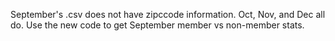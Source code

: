 September's .csv does not have zipccode information. Oct, Nov, and Dec all do.
Use the new code to get September member vs non-member stats.
